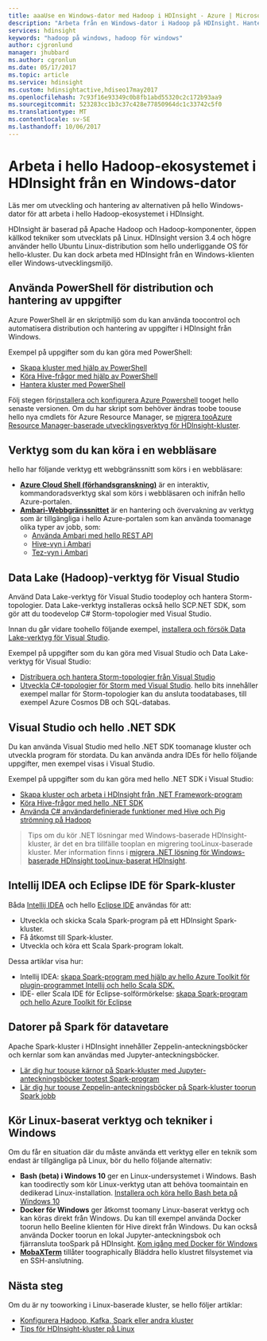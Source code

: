 ```yaml
---
title: aaaUse en Windows-dator med Hadoop i HDInsight - Azure | Microsoft Docs
description: "Arbeta från en Windows-dator i Hadoop på HDInsight. Hantera och fråga kluster med PowerShell-, Visual Studio- och Linux-verktyg. Utveckla stordatalösningar med .NET."
services: hdinsight
keywords: "hadoop på windows, hadoop för windows"
author: cjgronlund
manager: jhubbard
ms.author: cgronlun
ms.date: 05/17/2017
ms.topic: article
ms.service: hdinsight
ms.custom: hdinsightactive,hdiseo17may2017
ms.openlocfilehash: 7c93f16e93349c0b8fb1abd55320c2c172b93aa9
ms.sourcegitcommit: 523283cc1b3c37c428e77850964dc1c33742c5f0
ms.translationtype: MT
ms.contentlocale: sv-SE
ms.lasthandoff: 10/06/2017
---
```

# <a name="work-in-hello-hadoop-ecosystem-on-hdinsight-from-a-windows-pc"></a>Arbeta i hello Hadoop-ekosystemet i HDInsight från en Windows-dator

Läs mer om utveckling och hantering av alternativen på hello Windows-dator för att arbeta i hello Hadoop-ekosystemet i HDInsight. 

HDInsight är baserad på Apache Hadoop och Hadoop-komponenter, öppen källkod tekniker som utvecklats på Linux. HDInsight version 3.4 och högre använder hello Ubuntu Linux-distribution som hello underliggande OS för hello-kluster. Du kan dock arbeta med HDInsight från en Windows-klienten eller Windows-utvecklingsmiljö.

## <a name="use-powershell-for-deployment-and-management-tasks"></a>Använda PowerShell för distribution och hantering av uppgifter
Azure PowerShell är en skriptmiljö som du kan använda toocontrol och automatisera distribution och hantering av uppgifter i HDInsight från Windows.

Exempel på uppgifter som du kan göra med PowerShell:

* [Skapa kluster med hjälp av PowerShell](hdinsight-hadoop-create-linux-clusters-azure-powershell.md)
* [Köra Hive-frågor med hjälp av PowerShell](hdinsight-hadoop-use-hive-powershell.md)
* [Hantera kluster med PowerShell](hdinsight-administer-use-powershell.md)

Följ stegen för[installera och konfigurera Azure Powershell](https://docs.microsoft.com/powershell/azure/install-azurerm-ps) tooget hello senaste versionen. Om du har skript som behöver ändras toobe toouse hello nya cmdlets för Azure Resource Manager, se [migrera tooAzure Resource Manager-baserade utvecklingsverktyg för HDInsight-kluster](hdinsight-hadoop-development-using-azure-resource-manager.md).

## <a name="utilities-you-can-run-in-a-browser"></a>Verktyg som du kan köra i en webbläsare
hello har följande verktyg ett webbgränssnitt som körs i en webbläsare:
* **[Azure Cloud Shell (förhandsgranskning)](https://docs.microsoft.com/azure/cloud-shell/quickstart)**  är en interaktiv, kommandoradsverktyg skal som körs i webbläsaren och inifrån hello Azure-portalen.
* **[Ambari-Webbgränssnittet](hdinsight-hadoop-manage-ambari.md)**  är en hantering och övervakning av verktyg som är tillgängliga i hello Azure-portalen som kan använda toomanage olika typer av jobb, som:
    * [Använda Ambari med hello REST API](hdinsight-hadoop-manage-ambari-rest-api.md)
    * [Hive-vyn i Ambari](hdinsight-hadoop-use-hive-ambari-view.md)
    * [Tez-vyn i Ambari](hdinsight-debug-ambari-tez-view.md)

## <a name="data-lake-hadoop-tools-for-visual-studio"></a>Data Lake (Hadoop)-verktyg för Visual Studio
Använd Data Lake-verktyg för Visual Studio toodeploy och hantera Storm-topologier. Data Lake-verktyg installeras också hello SCP.NET SDK, som gör att du toodevelop C# Storm-topologier med Visual Studio.

Innan du går vidare toohello följande exempel, [installera och försök Data Lake-verktyg för Visual Studio](hdinsight-hadoop-visual-studio-tools-get-started.md). 

Exempel på uppgifter som du kan göra med Visual Studio och Data Lake-verktyg för Visual Studio:
* [Distribuera och hantera Storm-topologier från Visual Studio](hdinsight-storm-deploy-monitor-topology-linux.md)
* [Utveckla C#-topologier för Storm med Visual Studio](hdinsight-storm-develop-csharp-visual-studio-topology.md). hello bits innehåller exempel mallar för Storm-topologier kan du ansluta toodatabases, till exempel Azure Cosmos DB och SQL-databas.

## <a name="visual-studio-and-hello-net-sdk"></a>Visual Studio och hello .NET SDK 

Du kan använda Visual Studio med hello .NET SDK toomanage kluster och utveckla program för stordata. Du kan använda andra IDEs för hello följande uppgifter, men exempel visas i Visual Studio.

Exempel på uppgifter som du kan göra med hello .NET SDK i Visual Studio:
* [Skapa kluster och arbeta i HDInsight från .NET Framework-program](hdinsight-hadoop-create-linux-clusters-dotnet-sdk.md)
* [Köra Hive-frågor med hello .NET SDK](hdinsight-hadoop-use-hive-dotnet-sdk.md)
* [Använda C# användardefinierade funktioner med Hive och Pig strömning på Hadoop](hdinsight-hadoop-hive-pig-udf-dotnet-csharp.md)

> Tips om du kör .NET lösningar med Windows-baserade HDInsight-kluster, är det en bra tillfälle tooplan en migrering tooLinux-baserade kluster. Mer information finns i [migrera .NET lösning för Windows-baserade HDInsight tooLinux-baserat HDInsight](hdinsight-hadoop-migrate-dotnet-to-linux.md).

## <a name="intellij-idea-and-eclipse-ide-for-spark-clusters"></a>Intellij IDEA och Eclipse IDE för Spark-kluster
Båda [Intellij IDEA](https://www.jetbrains.com/idea/download) och hello [Eclipse IDE](https://www.eclipse.org/downloads/) användas för att:
* Utveckla och skicka Scala Spark-program på ett HDInsight Spark-kluster.
* Få åtkomst till Spark-kluster.
* Utveckla och köra ett Scala Spark-program lokalt.

Dessa artiklar visa hur: 
* Intellij IDEA: [skapa Spark-program med hjälp av hello Azure Toolkit för plugin-programmet Intellij och hello Scala SDK.](hdinsight-apache-spark-intellij-tool-plugin.md)
* IDE- eller Scala IDE för Eclipse-solförmörkelse: [skapa Spark-program och hello Azure Toolkit för Eclipse](hdinsight-apache-spark-eclipse-tool-plugin.md) 


## <a name="notebooks-on-spark-for-data-scientists"></a>Datorer på Spark för datavetare 
Apache Spark-kluster i HDInsight innehåller Zeppelin-anteckningsböcker och kernlar som kan användas med Jupyter-anteckningsböcker. 

* [Lär dig hur toouse kärnor på Spark-kluster med Jupyter-anteckningsböcker tootest Spark-program](hdinsight-apache-spark-zeppelin-notebook.md)
* [Lär dig hur toouse Zeppelin-anteckningsböcker på Spark-kluster toorun Spark jobb](hdinsight-apache-spark-jupyter-notebook-kernels.md) 


## <a name="run-linux-based-tools-and-technologies-on-windows"></a>Kör Linux-baserat verktyg och tekniker i Windows

Om du får en situation där du måste använda ett verktyg eller en teknik som endast är tillgängliga på Linux, bör du hello följande alternativ:

* **Bash (beta) i Windows 10** ger en Linux-undersystemet i Windows. Bash kan toodirectly som kör Linux-verktyg utan att behöva toomaintain en dedikerad Linux-installation. [Installera och köra hello Bash beta på Windows 10](https://msdn.microsoft.com/commandline/wsl/install_guide)
* **Docker för Windows** ger åtkomst toomany Linux-baserat verktyg och kan köras direkt från Windows. Du kan till exempel använda Docker toorun hello Beeline klienten för Hive direkt från Windows. Du kan också använda Docker toorun en lokal Jupyter-anteckningsbok och fjärransluta tooSpark på HDInsight. [Kom igång med Docker för Windows](https://docs.docker.com/docker-for-windows/)
* **[MobaXTerm](http://mobaxterm.mobatek.net/)**  tillåter toographically Bläddra hello klustret filsystemet via en SSH-anslutning.

## <a name="next-steps"></a>Nästa steg
Om du är ny tooworking i Linux-baserade kluster, se hello följer artiklar:
* [Konfigurera Hadoop, Kafka, Spark eller andra kluster](hdinsight-hadoop-provision-linux-clusters.md)
* [Tips för HDInsight-kluster på Linux](hdinsight-hadoop-linux-information.md)